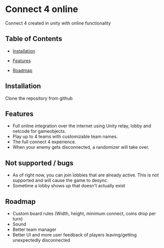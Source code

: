 # Connect 4 online

Connect 4 created in unity with online functionality 

## Table of Contents

- [Installation](#installation)
- [Features](#features)

- [Roadmap](#roadmap)

## Installation

Clone the repository from github


## Features
- Full online integration over the internet using Unity relay, lobby and netcode for gameobjects.
- Play up to 4 teams with customizable team names.
- The full connect 4 experience.
- When your enemy gets disconnected, a randomizer will take over.

## Not supported / bugs
- As of right now, you can join lobbies that are already active. This is not supported and will cause the game to desync.
- Sometime a lobby shows up that doesn't actually exist

## Roadmap
- Custom board rules (Width, height, minimum connect, coins drop per turn)
- Sound
- Better team manager
- Better UI and more user feedback of players leaving/getting unexpectedly disconnected
